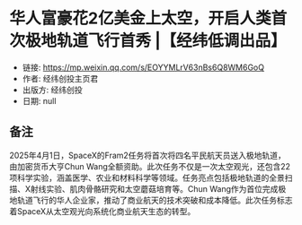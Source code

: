 # 华人富豪花2亿美金上太空，开启人类首次极地轨道飞行首秀 |【经纬低调出品】

- 链接: https://mp.weixin.qq.com/s/EOYYMLrV63nBs6Q8WM6GoQ
- 作者: 经纬创投主页君
- 出版方: 经纬创投
- 日期: null

## 备注

2025年4月1日，SpaceX的Fram2任务将首次将四名平民航天员送入极地轨道，由加密货币大亨Chun Wang全额资助。此次任务不仅是一次太空观光，还包含22项科学实验，涵盖医学、农业和材料科学等领域。任务亮点包括极地轨道的全景扫描、X射线实验、肌肉骨骼研究和太空蘑菇培育等。Chun Wang作为首位完成极地轨道飞行的华人企业家，推动了商业航天的技术突破和成本降低。此次任务标志着SpaceX从太空观光向系统化商业航天生态的转型。

